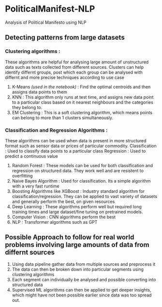 # PoliticalManifest-NLP
Analysis of Political Manifesto using NLP
## Detecting patterns from large datasets
### Clustering algorithms :
These algorithms are helpful for analysing large amount of unstructured data such as texts collected from different sources. Clusters can help identify differnt groups, post which each group can be analysed with differnt and more precise techniques according to use case

1. K-Means  _(used in the notebook)_ : Find the optimal centroids and then assigns data points to them
2. KNN : This algorithm only runs at test time, and assigns new data point to a particular class based on it nearest neighbours and the categories they belong to.
3. EM Clustering : This is a soft clustering algorithm, which means points can belong to more than 1 clusters simultaneously.

### Classification and Regression Algorithms :
These algorithms can be used when data is present in more structured format such as sensor data or prices of particular commodity. 
Classification : Used to classify data points to a particular class
Regression : Used to predict a continuous value

1. Random Forest : These models can be used for both classification and regression on structured data. They work well and are resistent to overfitting
2. Naive Bayes Algorithm : Used for classification. Its a simple algorithm with a very fast runtime
3. Boosting Algorithms like XGBoost : Industry standard algorithm for classification/regression. They can be applied to vast variety of datasets and generally perform the best, on given resources
4. Deep Learning : These algorithms perform well but required long training times and large dataset/fine tuning on pretrained models.
  1. Computer Vision : CNN algorithms perform the best
  2. NLP : Transformer algorithms such as GPT

## Possible Approach to follow for real world problems involving large amounts of data from differnt sources
1. Using data pipeline gather data from multiple sources and preprocess it
2. The data can then be broken down into particular segments using clustering algorithms
3. Each segment can individually be analysed and possible converting into structured data
4. Supervised ML algorithms can then be applied to get deeper insights, which might have not been possible earlier since data was too spread out.

